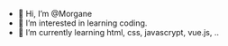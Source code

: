 - 👋 Hi, I’m @Morgane
- 👀 I’m interested in learning coding.
- 🌱 I’m currently learning html, css, javascrypt, vue.js, ..

<!---
MorganeMarechal/MorganeMarechal is a ✨ special ✨ repository because its `README.md` (this file) appears on your GitHub profile.
You can click the Preview link to take a look at your changes.
--->
